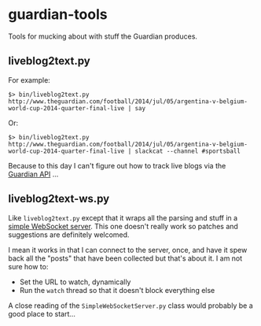 # guardian-tools

Tools for mucking about with stuff the Guardian produces.

## liveblog2text.py

For example:

	$> bin/liveblog2text.py http://www.theguardian.com/football/2014/jul/05/argentina-v-belgium-world-cup-2014-quarter-final-live | say

Or:

	$> bin/liveblog2text.py http://www.theguardian.com/football/2014/jul/05/argentina-v-belgium-world-cup-2014-quarter-final-live | slackcat --channel #sportsball

Because to this day I can't figure out how to track live blogs via the [Guardian API](http://www.theguardian.com/open-platform) ...

## liveblog2text-ws.py

Like `liveblog2text.py` except that it wraps all the parsing and stuff in a [simple WebSocket server](https://github.com/opiate/SimpleWebSocketServer). This one doesn't really work so patches and suggestions are definitely welcomed.

I mean it works in that I can connect to the server, once, and have it spew back all the "posts" that have been collected but that's about it. I am not sure how to:

* Set the URL to watch, dynamically
* Run the `watch` thread so that it doesn't block everything else

A close reading of the `SimpleWebSocketServer.py` class would probably be a good place to start...
